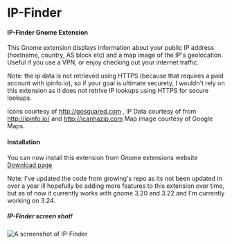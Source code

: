 # IP-Finder

#### IP-Finder Gnome Extension

This Gnome extension displays information about your public IP address (hostname, country, AS block etc) and a map image of the IP's geolocation. Useful if you use a VPN, or enjoy checking out your internet traffic.

Note: the ip data is not retrieved using HTTPS (because that requires a paid account with ipinfo.io), so if your goal is ultimate securety, I wouldn't rely on this extension as it does not retrive IP lookups using HTTPS for secure lookups.

Icons courtesy of http://gosquared.com , IP Data courtesy of from http://ipinfo.io/ and http://icanhazip.com
Map image courtesy of Google Maps.

#### Installation

You can now install this extension from Gnome extensions website [Download page](https://extensions.gnome.org/extension/1190/ip-finder/)


Note: I've updated the code from growing's repo as its not been updated in over a year ill hopefully be adding more features to this extension over time, but as of now it currently works with gnome 3.20 and 3.22 and I'm currently working on 3.24.


##### IP-Finder screen shot!

![A screenshot of IP-Finder](https://github.com/LinxGem33/IP-Finder/blob/master/screens/ip3.png?raw=true)
